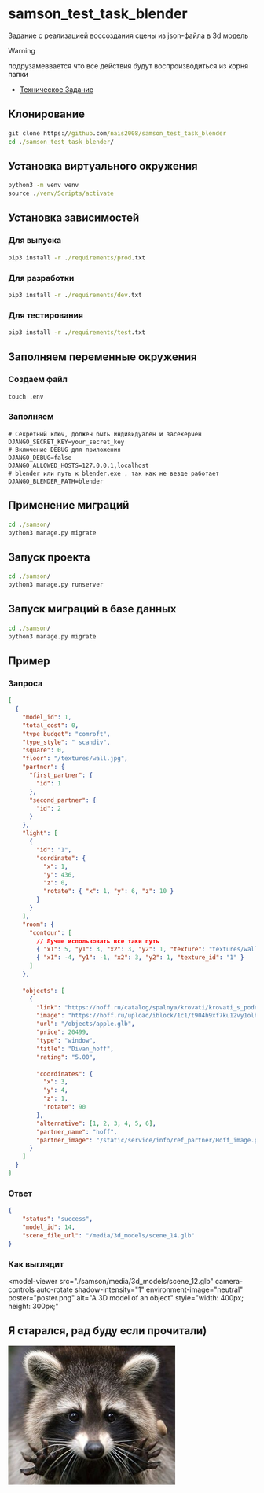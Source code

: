 # samson_test_task_blender

Задание с реализацией воссоздания сцены из json-файла в 3d модель

>[!WARNING]
>подрузамеввается что все действия будут воспроизводиться из корня папки

* [Техническое Задание](./dock/myTZ.md)

## Клонирование

```cmd
git clone https://github.com/nais2008/samson_test_task_blender
cd ./samson_test_task_blender/
```

## Установка виртуального окружения

```cmd
python3 -m venv venv
source ./venv/Scripts/activate
```

## Установка зависимостей

### Для выпуска

```cmd
pip3 install -r ./requirements/prod.txt
```

### Для разработки

```cmd
pip3 install -r ./requirements/dev.txt
```

### Для тестирования

```cmd
pip3 install -r ./requirements/test.txt
```

## Заполняем переменные окружения

### Создаем файл

```cmd
touch .env
```

### Заполняем

```env
# Секретный ключ, должен быть индивидуален и засекерчен
DJANGO_SECRET_KEY=your_secret_key
# Включение DEBUG для приложения
DJANGO_DEBUG=false
DJANGO_ALLOWED_HOSTS=127.0.0.1,localhost
# blender или путь к blender.exe , так как не везде работает
DJANGO_BLENDER_PATH=blender
```

## Применение миграций

```cmd
cd ./samson/
python3 manage.py migrate
```

## Запуск проекта

```cmd
cd ./samson/
python3 manage.py runserver
```

## Запуск миграций в базе данных

```cmd
cd ./samson/
python3 manage.py migrate
```

## Пример

### Запроса

```json
[
  {
    "model_id": 1,
    "total_cost": 0,
    "type_budget": "comroft",
    "type_style": " scandiv",
    "square": 0,
    "floor": "/textures/wall.jpg",
    "partner": {
      "first_partner": {
        "id": 1
      },
      "second_partner": {
        "id": 2
      }
    },
    "light": [
      {
        "id": "1",
        "cordinate": {
          "x": 1,
          "y": 436,
          "z": 0,
          "rotate": { "x": 1, "y": 6, "z": 10 }
        }
      }
    ],
    "room": {
      "contour": [
        // Лучше использовать все таки путь
        { "x1": 5, "y1": 3, "x2": 3, "y2": 1, "texture": "textures/wall.jpg" },
        { "x1": -4, "y1": -1, "x2": 3, "y2": 1, "texture_id": "1" }
      ]
    },

    "objects": [
      {
        "link": "https://hoff.ru/catalog/spalnya/krovati/krovati_s_podemnym_mehanizmom/krovat_s_podyemnym_mekhanizmom_astra_id8685629/",
        "image": "https://hoff.ru/upload/iblock/1c1/t904h9xf7ku12vy1olh4wlvcxc0mowbk.jpg",
        "url": "/objects/apple.glb",
        "price": 20499,
        "type": "window",
        "title": "Divan_hoff",
        "rating": "5.00",

        "coordinates": {
          "x": 3,
          "y": 4,
          "z": 1,
          "rotate": 90
        },
        "alternative": [1, 2, 3, 4, 5, 6],
        "partner_name": "hoff",
        "partner_image": "/static/service/info/ref_partner/Hoff_image.png"
      }
    ]
  }
]
```

### Ответ

```json
{
    "status": "success",
    "model_id": 14,
    "scene_file_url": "/media/3d_models/scene_14.glb"
}
```

### Как выглядит

<model-viewer
  src="./samson/media/3d_models/scene_12.glb"
  camera-controls
  auto-rotate
  shadow-intensity="1"
  environment-image="neutral"
  poster="poster.png"
  alt="A 3D model of an object"
  style="width: 400px; height: 300px;"
></model-viewer>

## Я старался, рад буду если прочитали)

![enot](dock/img.jpg)
